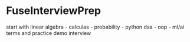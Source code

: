 ﻿# FuseInterviewPrep

start with 
linear algebra - calculas - probability - python dsa - oop - ml/ai terms and practice demo interview
